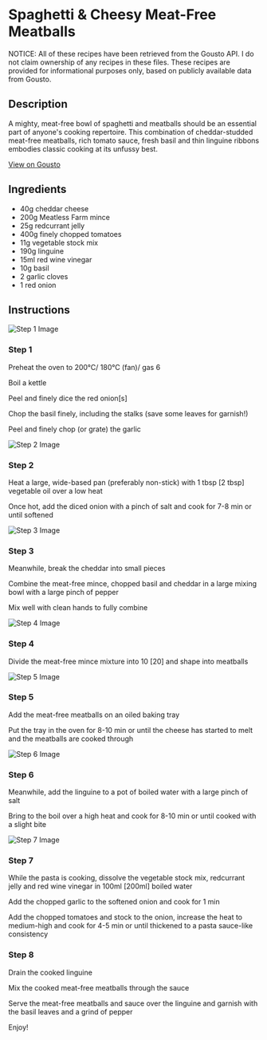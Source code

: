 # Spaghetti & Cheesy Meat-Free Meatballs

NOTICE: All of these recipes have been retrieved from the Gousto API. I do not claim ownership of any recipes in these files. These recipes are provided for informational purposes only, based on publicly available data from Gousto.

## Description

A mighty, meat-free bowl of spaghetti and meatballs should be an essential part of anyone's cooking repertoire. This combination of cheddar-studded meat-free meatballs, rich tomato sauce, fresh basil and thin linguine ribbons embodies classic cooking at its unfussy best. 

[View on Gousto](https://www.gousto.co.uk/recipes/cookbook/spaghetti-cheesy-meat-free-meatballs)

## Ingredients

- 40g cheddar cheese
- 200g Meatless Farm mince
- 25g redcurrant jelly
- 400g finely chopped tomatoes
- 11g vegetable stock mix
- 190g linguine
- 15ml red wine vinegar
- 10g basil
- 2 garlic cloves 
- 1 red onion

## Instructions

![Step 1 Image](https://production-media.gousto.co.uk/cms/recipe-step-image/Step-1-1689673779610-x200.jpg)

### Step 1

Preheat the oven to 200°C/ 180°C (fan)/ gas 6

Boil a kettle

Peel and finely dice the red onion<span class="text-danger">[s]</span>

Chop the basil finely, including the stalks (save some leaves for garnish!)

Peel and finely chop (or grate) the garlic

![Step 2 Image](https://production-media.gousto.co.uk/cms/recipe-step-image/Step-2-1689673782770-x200.jpg)

### Step 2

Heat a large, wide-based pan (preferably non-stick) with 1 tbsp <span class="text-danger">[2 tbsp] </span>vegetable oil over a low heat

Once hot, add the diced onion with a pinch of salt and cook for 7-8 min or until softened

![Step 3 Image](https://production-media.gousto.co.uk/cms/recipe-step-image/Step-3-1689673785958-x200.jpg)

### Step 3

Meanwhile, break the cheddar into small pieces

Combine the meat-free mince, chopped basil and cheddar in a large mixing bowl with a large pinch of pepper

Mix well with clean hands to fully combine

![Step 4 Image](https://production-media.gousto.co.uk/cms/recipe-step-image/Step-4-1689673789300-x200.jpg)

### Step 4

Divide the meat-free mince mixture into 10 <span class="text-danger">[20]</span> and shape into meatballs

![Step 5 Image](https://production-media.gousto.co.uk/cms/recipe-step-image/Step-5-1689673794643-x200.jpg)

### Step 5

Add the meat-free meatballs on an oiled baking tray

Put the tray in the oven for 8-10 min or until the cheese has started to melt and the meatballs are cooked through

![Step 6 Image](https://production-media.gousto.co.uk/cms/recipe-step-image/Step-6-1689673797309-x200.jpg)

### Step 6

Meanwhile, add the linguine to a pot of boiled water with a large pinch of salt

Bring to the boil over a high heat and cook for 8-10 min or until cooked with a slight bite

![Step 7 Image](https://production-media.gousto.co.uk/cms/recipe-step-image/Step-7-1689673800477-x200.jpg)

### Step 7

While the pasta is cooking, dissolve the vegetable stock mix, redcurrant jelly and red wine vinegar in 100ml <span class="text-danger">[200ml] </span>boiled water

Add the chopped garlic to the softened onion and cook for 1 min

Add the chopped tomatoes and stock to the onion, increase the heat to medium-high and cook for 4-5 min or until thickened to a pasta sauce-like consistency

### Step 8

Drain the cooked linguine

Mix the cooked meat-free meatballs through the sauce

Serve the meat-free meatballs and sauce over the linguine and garnish with the basil leaves and a grind of pepper

Enjoy!

